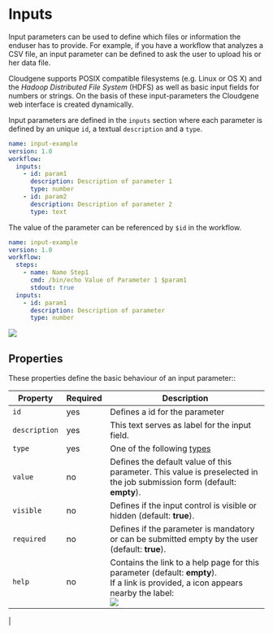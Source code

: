 # Inputs

Input parameters can be used to define which files or information the enduser has to provide. For example, if you have a workflow that analyzes a CSV file, an input parameter can be defined to ask the user to upload his or her data file.

Cloudgene supports POSIX compatible filesystems (e.g. Linux or OS X) and the *Hadoop Distributed File System* (HDFS) as well as basic input fields for numbers or strings. On the basis of these input-parameters the Cloudgene web interface is created dynamically.

Input parameters are defined in the `inputs` section where each parameter is defined by an unique `id`, a textual `description` and a `type`.

```yaml hl_lines="5 6 7"
name: input-example
version: 1.0
workflow:
  inputs:
    - id: param1
      description: Description of parameter 1
      type: number
    - id: param2
      description: Description of parameter 2
      type: text
```

The value of the parameter can be referenced by `$id` in the workflow.

```yaml hl_lines="6"
name: input-example
version: 1.0
workflow:
  steps:
    - name: Name Step1
      cmd: /bin/echo Value of Parameter 1 $param1
      stdout: true
  inputs:
    - id: param1
      description: Description of parameter
      type: number
```
![](/images/inputs/example.png)




## Properties

These properties define the basic behaviour of an input parameter::

| Property | Required | Description |
| --- | --- | --- |
| `id` | yes | Defines a id for the parameter |
| `description` | yes | This text serves as label for the input field. |
| `type` | yes | One of the following [types](#input-controls) |
| `value` | no | Defines the default value of this parameter. This value is preselected in the job submission form (default: **empty**). |
| `visible` | no | Defines if the input control is visible or hidden (default: **true**). |
| `required` | no | Defines if the parameter is mandatory or can be submitted empty by the user (default: **true**). |
| `help` | no | Contains the link to a help page for this parameter (default: **empty**).<br>If a link is provided, a icon appears nearby the label:<br> ![](/images/inputs/help.png)
|
